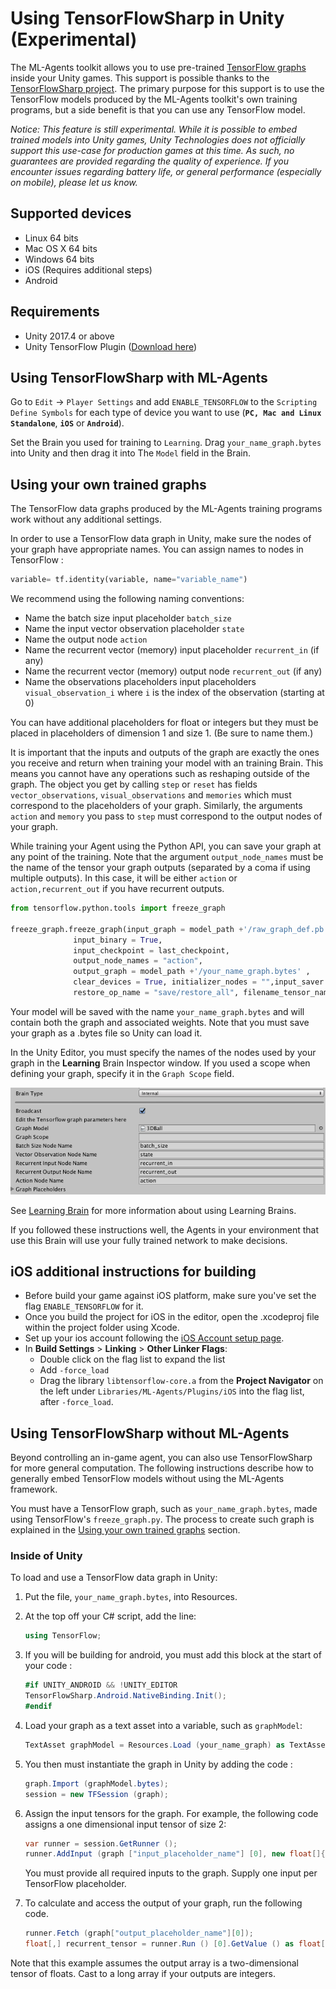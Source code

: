 # Using TensorFlowSharp in Unity (Experimental)

The ML-Agents toolkit allows you to use pre-trained
[TensorFlow graphs](https://www.tensorflow.org/programmers_guide/graphs)
inside your Unity
games. This support is possible thanks to the
[TensorFlowSharp project](https://github.com/migueldeicaza/TensorFlowSharp).
The primary purpose for this support is to use the TensorFlow models produced by
the ML-Agents toolkit's own training programs, but a side benefit is that you
can use any TensorFlow model.

_Notice: This feature is still experimental. While it is possible to embed
trained models into Unity games, Unity Technologies does not officially support
this use-case for production games at this time. As such, no guarantees are
provided regarding the quality of experience. If you encounter issues regarding
battery life, or general performance (especially on mobile), please let us
know._

## Supported devices

* Linux 64 bits
* Mac OS X 64 bits
* Windows 64 bits
* iOS (Requires additional steps)
* Android

## Requirements

* Unity 2017.4 or above
* Unity TensorFlow Plugin ([Download here](https://s3.amazonaws.com/unity-ml-agents/0.5/TFSharpPlugin.unitypackage))

## Using TensorFlowSharp with ML-Agents

Go to `Edit` -> `Player Settings` and add `ENABLE_TENSORFLOW` to the `Scripting
Define Symbols` for each type of device you want to use (**`PC, Mac and Linux
Standalone`**, **`iOS`** or **`Android`**).

Set the Brain you used for training to `Learning`. Drag `your_name_graph.bytes`
into Unity and then drag it into The `Model` field in the Brain.

## Using your own trained graphs

The TensorFlow data graphs produced by the ML-Agents training programs work
without any additional settings.

In order to use a TensorFlow data graph in Unity, make sure the nodes of your
graph have appropriate names. You can assign names to nodes in TensorFlow :

```python
variable= tf.identity(variable, name="variable_name")
```

We recommend using the following naming conventions:

* Name the batch size input placeholder `batch_size`
* Name the input vector observation placeholder `state`
* Name the output node `action`
* Name the recurrent vector (memory) input placeholder `recurrent_in` (if any)
* Name the recurrent vector (memory) output node `recurrent_out` (if any)
* Name the observations placeholders input placeholders `visual_observation_i`
  where `i` is the index of the observation (starting at 0)

You can have additional placeholders for float or integers but they must be
placed in placeholders of dimension 1 and size 1. (Be sure to name them.)

It is important that the inputs and outputs of the graph are exactly the ones
you receive and return when training your model with an training Brain. This
means you cannot have any operations such as reshaping outside of the graph. The
object you get by calling `step` or `reset` has fields `vector_observations`,
`visual_observations` and `memories` which must correspond to the placeholders
of your graph. Similarly, the arguments `action` and `memory` you pass to `step`
must correspond to the output nodes of your graph.

While training your Agent using the Python API, you can save your graph at any
point of the training. Note that the argument `output_node_names` must be the
name of the tensor your graph outputs (separated by a coma if using multiple
outputs). In this case, it will be either `action` or `action,recurrent_out` if
you have recurrent outputs.

```python
from tensorflow.python.tools import freeze_graph

freeze_graph.freeze_graph(input_graph = model_path +'/raw_graph_def.pb',
              input_binary = True,
              input_checkpoint = last_checkpoint,
              output_node_names = "action",
              output_graph = model_path +'/your_name_graph.bytes' ,
              clear_devices = True, initializer_nodes = "",input_saver = "",
              restore_op_name = "save/restore_all", filename_tensor_name = "save/Const:0")
```

Your model will be saved with the name `your_name_graph.bytes` and will contain
both the graph and associated weights. Note that you must save your graph as a
.bytes file so Unity can load it.

In the Unity Editor, you must specify the names of the nodes used by your graph
in the **Learning** Brain Inspector window. If you used a scope when defining
your graph, specify it in the `Graph Scope` field.

![Learning Brain Inspector](images/learning_brain.png)

See
[Learning Brain](Learning-Environment-Design-Learning-Brains.md#learning-brain)
for more information about using Learning Brains.

If you followed these instructions well, the Agents in your environment that use
this Brain will use your fully trained network to make decisions.

## iOS additional instructions for building

* Before build your game against iOS platform, make sure you've set the
  flag `ENABLE_TENSORFLOW` for it.
* Once you build the project for iOS in the editor, open the .xcodeproj file
  within the project folder using Xcode.
* Set up your ios account following the
  [iOS Account setup page](https://docs.unity3d.com/Manual/iphone-accountsetup.html).
* In **Build Settings** > **Linking** > **Other Linker Flags**:
  * Double click on the flag list to expand the list
  * Add `-force_load`
  * Drag the library `libtensorflow-core.a` from the **Project Navigator** on
    the left under `Libraries/ML-Agents/Plugins/iOS` into the flag list, after
    `-force_load`.

## Using TensorFlowSharp without ML-Agents

Beyond controlling an in-game agent, you can also use TensorFlowSharp for more
general computation. The following instructions describe how to generally embed
TensorFlow models without using the ML-Agents framework.

You must have a TensorFlow graph, such as `your_name_graph.bytes`, made using
TensorFlow's `freeze_graph.py`. The process to create such graph is explained in
the [Using your own trained graphs](#using-your-own-trained-graphs) section.

### Inside of Unity

To load and use a TensorFlow data graph in Unity:

1. Put the file, `your_name_graph.bytes`, into Resources.

2. At the top off your C# script, add the line:

   ```csharp
   using TensorFlow;
   ```

3. If you will be building for android, you must add this block at the start of
   your code :

   ```csharp
   #if UNITY_ANDROID && !UNITY_EDITOR
   TensorFlowSharp.Android.NativeBinding.Init();
   #endif
   ```

4. Load your graph as a text asset into a variable, such as `graphModel`:

   ```csharp
   TextAsset graphModel = Resources.Load (your_name_graph) as TextAsset;
   ```

5. You then must instantiate the graph in Unity by adding the code :

   ```csharp graph = new TFGraph ();
   graph.Import (graphModel.bytes);
   session = new TFSession (graph);
   ```

6. Assign the input tensors for the graph. For example, the following code
   assigns a one dimensional input tensor of size 2:

   ```csharp
   var runner = session.GetRunner ();
   runner.AddInput (graph ["input_placeholder_name"] [0], new float[]{ placeholder_value1, placeholder_value2 });
   ```

   You must provide all required inputs to the graph. Supply one input per
   TensorFlow placeholder.

7. To calculate and access the output of your graph, run the following code.

   ```csharp
   runner.Fetch (graph["output_placeholder_name"][0]);
   float[,] recurrent_tensor = runner.Run () [0].GetValue () as float[,];
   ```

Note that this example assumes the output array is a two-dimensional tensor of
floats. Cast to a long array if your outputs are integers.
